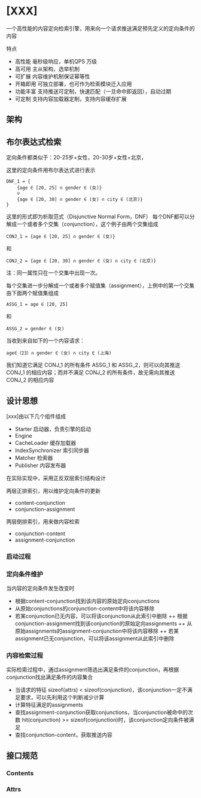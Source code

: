 # [XXX]
一个高性能的内容定向检索引擎，用来向一个请求推送满足预先定义的定向条件的内容

特点  
+ 高性能 毫秒级响应，单机QPS 万级
+ 高可用 主从架构，选举机制
+ 可扩展 内容维护机制保证幂等性
+ 开箱即用 可独立部署，也可作为检索模块迁入应用
+ 功能丰富 支持推送可定制，快速匹配（一旦命中即返回），自动过期
+ 可定制 支持内容加载器定制，支持内容缓存扩展

## 架构



## 布尔表达式检索
定向条件都类似于：20-25岁+女性，20-30岁+女性+北京，

这里的定向条件用布尔表达式进行表示
```
DNF_1 = {
    {age ∈ [20, 25] ∩ gender ∈ (女)} 
    ∪
    {age ∈ [20, 30] ∩ gender ∈ (女) ∩ city ∈ (北京)}
}
```
这里的形式即为析取范式（Disjunctive Normal Form，DNF）
每个DNF都可以分解成一个或者多个交集（conjunction），这个例子由两个交集组成
```
CONJ_1 = {age ∈ [20, 25] ∩ gender ∈ (女)}
```
和
```
CONJ_2 = {age ∈ [20, 30] ∩ gender ∈ (女) ∩ city ∈ (北京)}
```
注：同一属性只在一个交集中出现一次。

每个交集进一步分解成一个或者多个赋值集（assignment），上例中的第一个交集由下面两个赋值集组成
```$xslt
ASSG_1 = age ∈ [20, 25]
```
和
```
ASSG_2 = gender ∈ (女)
```

当收到来自如下的一个内容请求：
```
age∈（23）∩ gender ∈ (女) ∩ city ∈ (上海)
```
我们知道它满足 CONJ_1 的所有条件 ASSG_1 和 ASSG_2，则可以向其推送 CONJ_1 的相应内容；而并不满足 CONJ_2 的所有条件，故无需向其推送 CONJ_2 的相应内容


## 设计思想
[xxx]由以下几个组件组成
+ Starter 启动器，负责引擎的启动
+ Engine
+ CacheLoader 缓存加载器
+ IndexSynchronizer 索引同步器
+ Matcher 检索器
+ Publisher 内容发布器

在实际实现中，采用正反双层索引结构设计

两层正排索引，用以维护定向条件的更新
+ content-conjunction
+ conjunction-assignment

两层倒排索引，用来做内容检索
+ conjunction-content
+ assignment-conjunction

### 启动过程

### 定向条件维护
当内容的定向条件发生改变时  
+ 根据content-conjunction找到该内容的原始定向conjunctions
+ 从原始conjunctions的conjunction-content中将该内容移除
+ 若某conjunction已无内容，可以将该conjunction从此索引中删除
    ++ 根据conjunction-assignment找到该conjunction的原始定向assignments
    ++ 从原始assignments的assignment-conjunction中将该内容移除
    ++ 若某assignment已无conjunction，可以将该assignment从此索引中删除

### 内容检索过程
实际检索过程中，通过assignment筛选出满足条件的conjunction，再根据conjunction找出满足条件的内容集合  
+ 当请求的特征 sizeof(attrs) < sizeof(conjunction)，该conjunction一定不满足要求，可以先利用这个判断减少计算
+ 计算特征满足的assignments
+ 查找assignment-conjunction获取conjunctions，当conjunction被命中的次数 hit(conjunction) >= sizeof(conjunction)时，该conjunction定向条件被满足
+ 查找conjunction-content，获取推送内容


## 接口规范

### Contents
### Attrs


